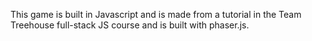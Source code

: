This game is built in Javascript and is made from a tutorial in the Team Treehouse full-stack JS course and is built with phaser.js.
